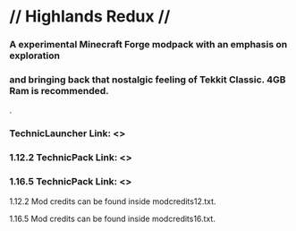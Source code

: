# // Highlands Redux //
### A experimental Minecraft Forge modpack with an emphasis on exploration
### and bringing back that nostalgic feeling of Tekkit Classic. 4GB Ram is recommended.

.

### TechnicLauncher Link: <>
### 1.12.2 TechnicPack Link: <>
### 1.16.5 TechnicPack Link: <>

1.12.2 Mod credits can be found inside modcredits12.txt.

1.16.5 Mod credits can be found inside modcredits16.txt.
